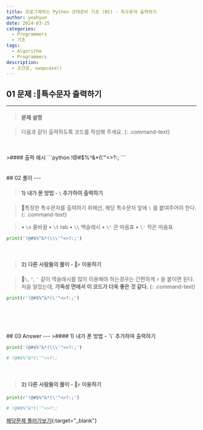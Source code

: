 ```yaml
---
title: 프로그래머스 Python 코테준비 기초 (05) - 특수문자 출력하기
author: yeahyun
date: 2024-03-25
categories:
  - Programmers
  - 기초
tags:
  - Algorithm
  - Programmers
description:
  - 조건문, swapcase()
---
```

## 01 문제 :특수문자 출력하기

---
>#### 문제 설명

>다음과 같이 출력하도록 코드를 작성해 주세요.
{: .command-text}
<BR>

<br>
>#### 출력 예시
```python
!@#$%^&*(\'"<>?:;
```

<br>
<br>
<BR>
## 02 풀이 
---

>#### 1) 내가 푼 방법 - `\` 추가하여 출력하기

>특정한 특수문자를 출력하기 위해선, 해당 특수문자 앞에 `\` 를 붙여주어야 한다.
{: .command-text}

>• `\n`  줄바꿈
>• `\t`  tab
>• `\\`  백슬래시
>• `\"`  큰 따옴표
>• `\'`  작은 따옴표


```python
print('!@#$%^&*(\\\'"<>?:;')
```

<br>

>#### 2) 다른 사람들의 풀이 - `r` 이용하기

>`\`, `"`, `'` 같이 역슬래시를 많이 이용해야 하는경우는 간편하게 `r` 을 붙이면 된다.
>처음 알았는데, **가독성 면에서 이 코드가 더욱 좋은 것 같다.**
{: .command-text}

```python
print(r'!@#$%^&*(\'"<>?:;')
```

<br>
<br>
<br>

<BR>
## 03 Answer
---
>#### 1) 내가 푼 방법 - `\` 추가하여 출력하기

```python
print('!@#$%^&*(\\\'"<>?:;')

# !@#$%^&*(\'"<>?:;
```

<br>


>#### 2) 다른 사람들의 풀이 - `r` 이용하기

```python
print(r'!@#$%^&*(\'"<>?:;')

# !@#$%^&*(\'"<>?:;
```



[해당문제 풀러가보기](https://school.programmers.co.kr/learn/courses/30/lessons/181948){:target="_blank"}